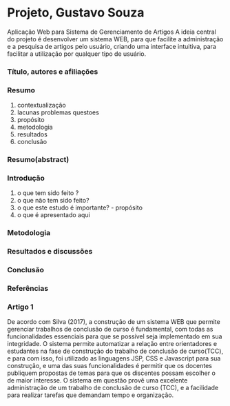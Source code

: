 # Projeto, Gustavo Souza

Aplicação Web para Sistema de Gerenciamento de Artigos
A ideia central do projeto é desenvolver um sistema WEB, para que facilite a administração e a pesquisa de artigos pelo usuário, criando uma interface intuitiva, para facilitar a utilização por qualquer tipo de usuário.
 
### Título, autores e afiliações
### Resumo 
1. contextualização
2. lacunas problemas questoes
3. propósito
4. metodologia
5. resultados
6. conclusão
### Resumo(abstract)
### Introdução
1. o que tem sido feito ?
2. o que não tem sido feito?
3. o que este estudo é importante? - propósito
4. o que é apresentado aqui
### Metodologia
### Resultados e discussões
### Conclusão
### Referências

### Artigo 1
De acordo com Silva (2017), a construção de um sistema WEB que permite gerenciar trabalhos de conclusão de curso é fundamental, com todas as funcionalidades essenciais para que se possível seja implementado em sua integridade. O sistema permite automatizar a relação entre orientadores e estudantes na fase de construção do trabalho de conclusão de curso(TCC), e para com isso, foi utilizado as linguagens JSP, CSS e Javascript para sua construção,  e uma das suas funcionalidades é permitir que os docentes publiquem propostas de temas para que os discentes possam escolher o de maior interesse. O sistema em questão provê uma excelente administração de um trabalho de conclusão de curso (TCC), e a facilidade para realizar tarefas que demandam tempo e organização.
